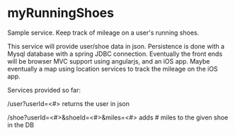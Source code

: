 myRunningShoes
==============

Sample service.  Keep track of mileage on a user's running shoes.

This service will provide user/shoe data in json. Persistence is done
with a Mysql database with a spring JDBC connection.  Eventually the front
ends will be browser MVC support using angularjs, and an iOS app.  Maybe
eventually a map using location services to track the mileage on the iOS app.

Services provided so far:

<url>/user?userId=<#>
returns the user in json

<url>/shoe?userId=<#>&shoeId=<#>&miles=<#>
adds # miles to the given shoe in the DB
